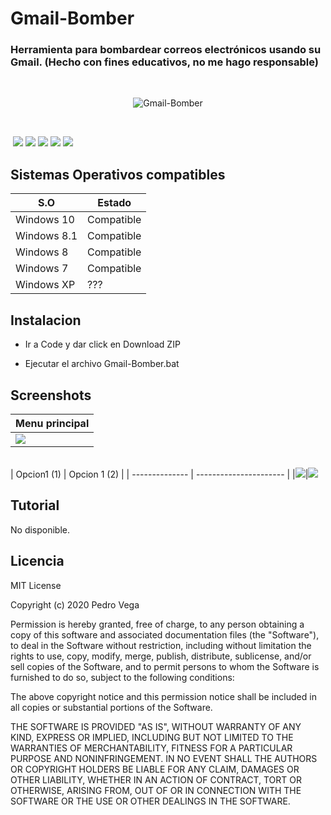 # Gmail-Bomber
<h3>  Herramienta para bombardear correos electrónicos usando su Gmail. <strong>(Hecho con fines educativos, no me hago responsable)</strong></h3>
<br/>
<p align="center">
<img src="https://imgur.com/2RvFBmc.jpg" title="Gmail-Bomber">
</p>
<br/>

<img src=""> <img src="https://imgur.com/4NzFbFQ.jpg"> <img src="https://imgur.com/l2vHvj8.jpg"> <img src="https://imgur.com/mCapHNr.jpg"> <img src="https://imgur.com/4mZdxc8.jpg"> <img src="https://imgur.com/x4ikBPI.jpg">
<br/>
## Sistemas Operativos compatibles  


|     S.O      |   Estado      |
|--------------|---------------| 
| Windows 10   | Compatible    |
| Windows 8.1  | Compatible    |
| Windows 8    | Compatible    |
| Windows 7    | Compatible    |
| Windows XP   |    ???        |

## Instalacion 

* Ir a Code y dar click en Download ZIP

* Ejecutar el archivo Gmail-Bomber.bat

## Screenshots

| Menu principal |
| -------------- |   
|<img src="https://imgur.com/2RvFBmc.jpg"> |
<br />
| Opcion1 (1)    | Opcion 1 (2) |	
| -------------- | ---------------------- |   
|<img src="https://imgur.com/Cx8EP5Y.jpg">|<img src="https://imgur.com/2RvFBmc.jpg">


## Tutorial 

<p> No disponible.</p>

## Licencia 

MIT License

Copyright (c) 2020 Pedro Vega

Permission is hereby granted, free of charge, to any person obtaining a copy
of this software and associated documentation files (the "Software"), to deal
in the Software without restriction, including without limitation the rights
to use, copy, modify, merge, publish, distribute, sublicense, and/or sell
copies of the Software, and to permit persons to whom the Software is
furnished to do so, subject to the following conditions:

The above copyright notice and this permission notice shall be included in all
copies or substantial portions of the Software.

THE SOFTWARE IS PROVIDED "AS IS", WITHOUT WARRANTY OF ANY KIND, EXPRESS OR
IMPLIED, INCLUDING BUT NOT LIMITED TO THE WARRANTIES OF MERCHANTABILITY,
FITNESS FOR A PARTICULAR PURPOSE AND NONINFRINGEMENT. IN NO EVENT SHALL THE
AUTHORS OR COPYRIGHT HOLDERS BE LIABLE FOR ANY CLAIM, DAMAGES OR OTHER
LIABILITY, WHETHER IN AN ACTION OF CONTRACT, TORT OR OTHERWISE, ARISING FROM,
OUT OF OR IN CONNECTION WITH THE SOFTWARE OR THE USE OR OTHER DEALINGS IN THE
SOFTWARE.
